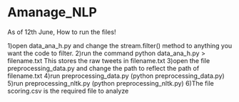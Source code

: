 # Amanage_NLP

As of 12th June, How to run the files!

1)open data_ana_h.py and change the stream.filter() method to anything you want the code to filter.
2)run the command python data_ana_h.py > filename.txt
This stores the raw tweets in filename.txt
3)open the file preprocessing_data.py and change the path to reflect the path of filename.txt
4)run preprocessing_data.py (python preprocessing_data.py)
5)run preprocessing_nltk.py (python preprocessing_nltk.py)
6)The file scoring.csv is the required file to analyze 
